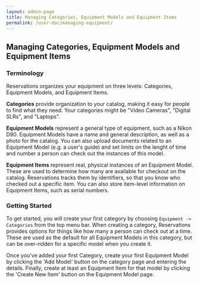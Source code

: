 ```yaml
---
layout: admin-page
title: Managing Categories, Equipment Models and Equipment Items
permalink: /user-doc/managing-equipment/
---
```

## Managing Categories, Equipment Models and Equipment Items
### Terminology

Reservations organizes your equipment on three levels: Categories, Equipment Models, and Equipment Items.

**Categories** provide organization to your catalog, making it easy for people to find what they need. Your categories might be "Video Cameras", "Digital SLRs", and "Laptops".

**Equipment Models** represent a general type of equipment, such as a Nikon D90. Equipment Models have a name and general description, as well as a photo for the catalog. You can also upload documents related to an Equipment Model (e.g. a user's guide) and set limits on the lenght of time and number a person can check out the instances of this model.

**Equipment Items** represent real, physical instances of an Equipment Model. These are used to determine how many are available for checkout on the catalog. Reservations tracks them by identifiers, so that you know who checked out a specific item. You can also store item-level information on Equipment Items, such as serial numbers.

### Getting Started

To get started, you will create your first category by choosing `Equipment -> Categories` from the top menu bar. When creating a category, Reservations provides options for things like how many a person can check out at a time. These are used as the default for all Equipment Models in this category, but can be over-ridden for a specific model when you create it.

Once you've added your first Category, create your first Equipment Model by clicking the 'Add Model' button on the category page and entering the details. Finally, create at least an Equipment Item for that model by clicking the 'Create New Item' button on the Equipment Model page.
